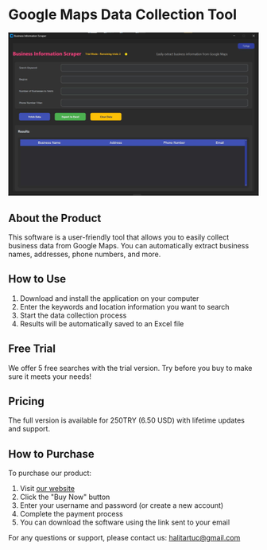 # Google Maps Data Collection Tool

![Product Image](en.JPG)

## About the Product

This software is a user-friendly tool that allows you to easily collect business data from Google Maps. You can automatically extract business names, addresses, phone numbers, and more.

## How to Use

1. Download and install the application on your computer
2. Enter the keywords and location information you want to search
3. Start the data collection process
4. Results will be automatically saved to an Excel file

## Free Trial

We offer 5 free searches with the trial version. Try before you buy to make sure it meets your needs!

## Pricing

The full version is available for 250TRY (6.50 USD) with lifetime updates and support.

## How to Purchase

To purchase our product:

1. Visit [our website](https://www.shopier.com/s/product/34715616)
2. Click the "Buy Now" button
3. Enter your username and password (or create a new account)
4. Complete the payment process
5. You can download the software using the link sent to your email

For any questions or support, please contact us: halitartuc@gmail.com 
